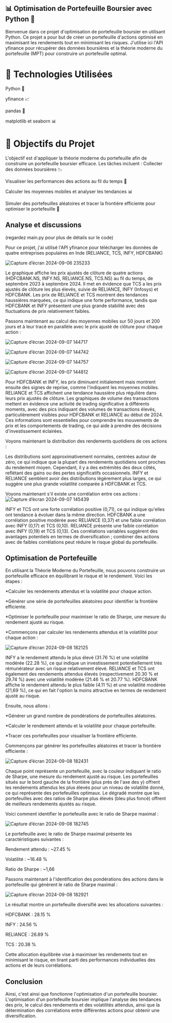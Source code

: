 ## 📊 Optimisation de Portefeuille Boursier avec Python 🐍
Bienvenue dans ce projet d'optimisation de portefeuille boursier en utilisant Python. Ce projet a pour but de créer un portefeuille d'actions optimisé en maximisant les rendements tout en minimisant les risques. J'utilise ici l'API yfinance pour récupérer des données boursières et la théorie moderne du portefeuille (MPT) pour construire un portefeuille optimal.

# 🔧 Technologies Utilisées
Python 🐍

yfinance 📈

pandas 🐼

matplotlib et seaborn 📊
# 🚀 Objectifs du Projet
L'objectif est d'appliquer la théorie moderne du portefeuille afin de construire un portefeuille boursier efficace. Les tâches incluent :
Collecter des données boursières 📉

Visualiser les performances des actions au fil du temps 📆

Calculer les moyennes mobiles et analyser les tendances 📊 

Simuler des portefeuilles aléatoires et tracer la frontière efficiente pour optimiser le portefeuille 🎯
## Analyse et discussions
(regardez main.py pour plus de détails sur le code) 


Pour ce projet, j'ai utilisé l'API yfinance pour télécharger les données de quatre entreprises populaires en Inde (RELIANCE, TCS, INFY, HDFCBANK)

![Capture d’écran 2024-09-06 235233](https://github.com/user-attachments/assets/3eeb48ad-16ab-47aa-8fae-897cf7be5b5c)


Le graphique affiche les prix ajustés de clôture de quatre actions (HDFCBANK.NS, INFY.NS, RELIANCE.NS, TCS.NS) au fil du temps, de septembre 2023 à septembre 2024. Il met en évidence que TCS a les prix ajustés de clôture les plus élevés, suivie de RELIANCE, INFY (Infosys) et HDFCBANK. Les prix de RELIANCE et TCS montrent des tendances haussières marquées, ce qui indique une forte performance, tandis que HDFCBANK et INFY présentent une plus grande stabilité avec des fluctuations de prix relativement faibles.

Passons maintenant au calcul des moyennes mobiles sur 50 jours et 200 jours et à leur tracé en parallèle avec le prix ajusté de clôture pour chaque action :




![Capture d’écran 2024-09-07 144717](https://github.com/user-attachments/assets/7f967bc3-3685-41ae-88dd-fe9f458d2de0)






![Capture d’écran 2024-09-07 144742](https://github.com/user-attachments/assets/48c3f04e-c931-4ba4-813d-d2756e1a7194)


![Capture d’écran 2024-09-07 144757](https://github.com/user-attachments/assets/7dc11981-6f75-438d-ad4b-bbb2e6a3d929)




![Capture d’écran 2024-09-07 144812](https://github.com/user-attachments/assets/71b945de-8daf-4663-af50-2f579da8a9ae)

Pour HDFCBANK et INFY, les prix diminuent initialement mais montrent ensuite des signes de reprise, comme l'indiquent les moyennes mobiles. RELIANCE et TCS affichent une tendance haussière plus régulière dans leurs prix ajustés de clôture. Les graphiques de volume des transactions mettent en évidence une activité de trading significative à différents moments, avec des pics indiquant des volumes de transactions élevés, particulièrement visibles pour HDFCBANK et RELIANCE au début de 2024. Ces informations sont essentielles pour comprendre les mouvements de prix et les comportements de trading, ce qui aide à prendre des décisions d'investissement éclairées.

Voyons maintenant la distribution des rendements quotidiens de ces actions :



Les distributions sont approximativement normales, centrées autour de zéro, ce qui indique que la plupart des rendements quotidiens sont proches du rendement moyen. Cependant, il y a des extrémités des deux côtés, reflétant des gains ou des pertes significatifs occasionnels. INFY et RELIANCE semblent avoir des distributions légèrement plus larges, ce qui suggère une plus grande volatilité comparée à HDFCBANK et TCS.

Voyons maintenant s'il existe une corrélation entre ces actions :
![Capture d’écran 2024-09-07 145439](https://github.com/user-attachments/assets/5eb5837a-c0ef-465d-bab9-a3092d4aff8a)

INFY et TCS ont une forte corrélation positive (0,71), ce qui indique qu'elles ont tendance à évoluer dans la même direction. HDFCBANK a une corrélation positive modérée avec RELIANCE (0,37) et une faible corrélation avec INFY (0,17) et TCS (0,10). RELIANCE présente une faible corrélation avec INFY (0,19) et TCS (0,13). Ces corrélations variables suggèrent des avantages potentiels en termes de diversification ; combiner des actions avec de faibles corrélations peut réduire le risque global du portefeuille.

## Optimisation de Portefeuille
En utilisant la Théorie Moderne du Portefeuille, nous pouvons construire un portefeuille efficace en équilibrant le risque et le rendement. Voici les étapes :

  *Calculer les rendements attendus et la volatilité pour chaque action.

  *Générer une série de portefeuilles aléatoires pour identifier la frontière efficiente.

  *Optimiser le portefeuille pour maximiser le ratio de Sharpe, une mesure du rendement ajusté au risque.

  *Commençons par calculer les rendements attendus et la volatilité pour chaque action :

![Capture d’écran 2024-09-08 182125](https://github.com/user-attachments/assets/6ccbdea9-463e-4eb0-9fd9-e56e4980b0e3)



INFY a le rendement attendu le plus élevé (31.76 %) et une volatilité modérée (22.28 %), ce qui indique un investissement potentiellement très rémunérateur avec un risque relativement élevé. RELIANCE et TCS ont également des rendements attendus élevés (respectivement 20.30 % et 29.74 %) avec une volatilité modérée (21.46 % et 20.77 %). HDFCBANK affiche le rendement attendu le plus faible (4.11 %) et une volatilité modérée (21,69 %), ce qui en fait l'option la moins attractive en termes de rendement ajusté au risque.

Ensuite, nous allons :

  *Générer un grand nombre de pondérations de portefeuilles aléatoires.

  *Calculer le rendement attendu et la volatilité pour chaque portefeuille.

  *Tracer ces portefeuilles pour visualiser la frontière efficiente.

Commençons par générer les portefeuilles aléatoires et tracer la frontière efficiente :

![Capture d’écran 2024-09-08 182431](https://github.com/user-attachments/assets/6be7697e-2b93-4882-a695-d7d18bf373fb)

Chaque point représente un portefeuille, avec la couleur indiquant le ratio de Sharpe, une mesure du rendement ajusté au risque. Les portefeuilles situés sur le bord gauche de la frontière (plus près de l'axe des y) offrent les rendements attendus les plus élevés pour un niveau de volatilité donné, ce qui représente des portefeuilles optimaux. Le dégradé montre que les portefeuilles avec des ratios de Sharpe plus élevés (bleu plus foncé) offrent de meilleurs rendements ajustés au risque.

Voici comment identifier le portefeuille avec le ratio de Sharpe maximal :

![Capture d’écran 2024-09-08 182745](https://github.com/user-attachments/assets/93e1858c-bcce-465f-b2dd-d3896e96b4f5)


Le portefeuille avec le ratio de Sharpe maximal présente les caractéristiques suivantes :

  Rendement attendu : ~27.45 %
  
  Volatilité : ~16.48 %
  
  Ratio de Sharpe : ~1,66
  
Passons maintenant à l'identification des pondérations des actions dans le portefeuille qui génèrent le ratio de Sharpe maximal :

![Capture d’écran 2024-09-08 182921](https://github.com/user-attachments/assets/22a586e5-178c-4345-a60b-d788408a2141)


Le résultat montre un portefeuille diversifié avec les allocations suivantes :

  HDFCBANK : 28.15 %
  
  INFY : 24.56 %
  
  RELIANCE : 26.89 %
  
  TCS : 20.38 %
  
Cette allocation équilibrée vise à maximiser les rendements tout en minimisant le risque, en tirant parti des performances individuelles des actions et de leurs corrélations.

## Conclusion
Ainsi, c'est ainsi que fonctionne l'optimisation d'un portefeuille boursier. L'optimisation d'un portefeuille boursier implique l'analyse des tendances des prix, le calcul des rendements et des volatilités attendus, ainsi que la détermination des corrélations entre différentes actions pour obtenir une diversification.




























